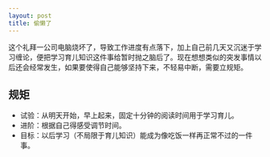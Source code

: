 ```yaml
---
layout: post
title: 偷懒了
---
```


这个礼拜一公司电脑烧坏了，导致工作进度有点落下，加上自己前几天又沉迷于学习缠论，便把学习育儿知识这件事给暂时抛之脑后了。现在想想类似的突发事情以后还会经常发生，如果要使得自己能够坚持下来，不轻易中断，需要立规矩。

## 规矩
* 试验：从明天开始，早上起来，固定十分钟的阅读时间用于学习育儿。
* 进阶：根据自己得感受调节时间。
* 目标：以后学习（不局限于育儿知识）能成为像吃饭一样再正常不过的一件事。

